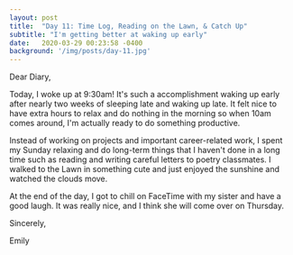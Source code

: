 ```yaml
---
layout: post
title:  "Day 11: Time Log, Reading on the Lawn, & Catch Up"
subtitle: "I'm getting better at waking up early"
date:   2020-03-29 00:23:58 -0400
background: '/img/posts/day-11.jpg'
---
```


Dear Diary,

Today, I woke up at 9:30am! It's such a accomplishment waking up early after nearly two weeks of sleeping late and waking up late. It felt nice to have extra hours to relax and do nothing in the morning so when 10am comes around, I'm actually ready to do something productive.

Instead of working on projects and important career-related work, I spent my Sunday relaxing and do long-term things that I haven't done in a long time such as reading and writing careful letters to poetry classmates. I walked to the Lawn in something cute and just enjoyed the sunshine and watched the clouds move. 

At the end of the day, I got to chill on FaceTime with my sister and have a good laugh. It was really nice, and I think she will come over on Thursday. 

Sincerely,

Emily